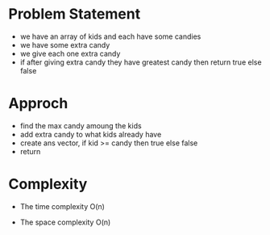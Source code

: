 # Problem Statement
- we have an array of kids and each have some candies
- we have some extra candy
- we give each one extra candy
- if after giving extra candy they have greatest candy then return true else false


# Approch
- find the max candy amoung the kids
- add extra candy to what kids already have
- create ans vector, if kid >= candy then true else false
- return 


# Complexity
- The time complexity O(n)

- The space complexity O(n)